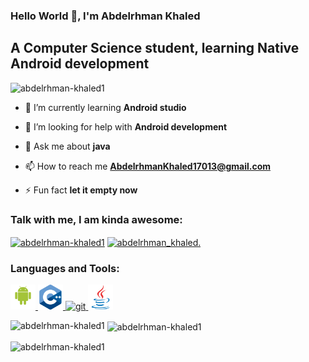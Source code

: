 ### Hello World 👋, I'm Abdelrhman Khaled
## A Computer Science student, learning Native Android development

<p align="left"> <img src="https://komarev.com/ghpvc/?username=abdelrhman-khaled1&label=Profile%20views&color=0e75b6&style=flat" alt="abdelrhman-khaled1" /> </p>

- 🌱 I’m currently learning **Android studio**

- 🤝 I’m looking for help with **Android development**

- 💬 Ask me about **java**

- 📫 How to reach me **AbdelrhmanKhaled17013@gmail.com**

- ⚡ Fun fact **let it empty now**

### Talk with me, I am kinda awesome: 
<p align="left">
<a href="https://linkedin.com/in/abdelrhman-khaled1" target="blank"><img align="center" src="https://raw.githubusercontent.com/rahuldkjain/github-profile-readme-generator/master/src/images/icons/Social/linked-in-alt.svg" alt="abdelrhman-khaled1" height="30" width="40" /></a>
<a href="https://codeforces.com/profile/abdelrhman_khaled." target="blank"><img align="center" src="https://raw.githubusercontent.com/rahuldkjain/github-profile-readme-generator/master/src/images/icons/Social/codeforces.svg" alt="abdelrhman_khaled." height="30" width="40" /></a>
</p>

<h3 align="left">Languages and Tools:</h3>
<p align="left"> <a href="https://developer.android.com" target="_blank" rel="noreferrer"> <img src="https://raw.githubusercontent.com/devicons/devicon/master/icons/android/android-original-wordmark.svg" alt="android" width="40" height="40"/> </a> <a href="https://www.w3schools.com/cpp/" target="_blank" rel="noreferrer"> <img src="https://raw.githubusercontent.com/devicons/devicon/master/icons/cplusplus/cplusplus-original.svg" alt="cplusplus" width="40" height="40"/> </a> <a href="https://git-scm.com/" target="_blank" rel="noreferrer"> <img src="https://www.vectorlogo.zone/logos/git-scm/git-scm-icon.svg" alt="git" width="40" height="40"/> </a> <a href="https://www.java.com" target="_blank" rel="noreferrer"> <img src="https://raw.githubusercontent.com/devicons/devicon/master/icons/java/java-original.svg" alt="java" width="40" height="40"/> </a> </p>

<p><img align="left" src="https://github-readme-stats.vercel.app/api/top-langs?username=abdelrhman-khaled1&show_icons=true&locale=en&layout=compact" alt="abdelrhman-khaled1" /></p>

<p>&nbsp;<img align="center" src="https://github-readme-stats.vercel.app/api?username=abdelrhman-khaled1&show_icons=true&locale=en" alt="abdelrhman-khaled1" /></p>

<p><img align="center" src="https://github-readme-streak-stats.herokuapp.com/?user=abdelrhman-khaled1&" alt="abdelrhman-khaled1" /></p>


